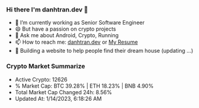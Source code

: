 ### Hi there I'm danhtran.dev 👋

- 🔭 I’m currently working as Senior Software Engineer
- 😄 But have a passion on crypto projects
- 💬 Ask me about Android, Crypto, Running 
- 📫 How to reach me: <a href="https://danhtran.dev" target="_blank">danhtran.dev</a> or <a href="Dan-Resume.pdf" target="_blank">My Resume</a>
- 🌱 Building a website to help people find their dream house (updating ...)

### Crypto Market Summarize
- Active Crypto: 12626
- % Market Cap: BTC 39.28% | ETH 18.23% | BNB 4.90%
- Total Market Cap Changed 24h: 8.56%
- Updated At: 1/14/2023, 6:18:26 AM
